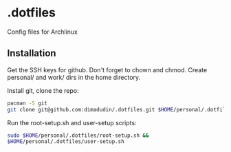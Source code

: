 # .dotfiles

Config files for Archlinux

## Installation

Get the SSH keys for github. Don't forget to chown and chmod.
Create personal/ and work/ dirs in the home directory.

Install git, clone the repo:

```bash
pacman -S git
git clone git@github.com:dimadudin/.dotfiles.git $HOME/personal/.dotfiles
```

Run the root-setup.sh and user-setup scripts:

```bash
sudo $HOME/personal/.dotfiles/root-setup.sh &&
$HOME/personal/.dotfiles/user-setup.sh
```
